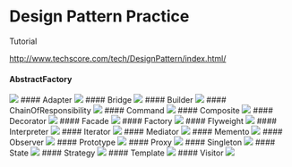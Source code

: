 
Design Pattern Practice
====

Tutorial 

http://www.techscore.com/tech/DesignPattern/index.html/

#### AbstractFactory
<img src="https://raw.githubusercontent.com/edward9145/DesignPattern/master/DesignPattern/DesignPattern/AbstractFactory.png">
#### Adapter
<img src="https://raw.githubusercontent.com/edward9145/DesignPattern/master/DesignPattern/DesignPattern/Adapter.png">
#### Bridge
<img src="https://raw.githubusercontent.com/edward9145/DesignPattern/master/DesignPattern/DesignPattern/Bridge.png">
#### Builder
<img src="https://raw.githubusercontent.com/edward9145/DesignPattern/master/DesignPattern/DesignPattern/Builder.png">
#### ChainOfResponsibility
<img src="https://raw.githubusercontent.com/edward9145/DesignPattern/master/DesignPattern/DesignPattern/ChainOfResponsibility.png">
#### Command
<img src="https://raw.githubusercontent.com/edward9145/DesignPattern/master/DesignPattern/DesignPattern/Command.png">
#### Composite
<img src="https://raw.githubusercontent.com/edward9145/DesignPattern/master/DesignPattern/DesignPattern/Composite.png">
#### Decorator
<img src="https://raw.githubusercontent.com/edward9145/DesignPattern/master/DesignPattern/DesignPattern/Decorator.png">
#### Facade
<img src="https://raw.githubusercontent.com/edward9145/DesignPattern/master/DesignPattern/DesignPattern/Facade.png">
#### Factory
<img src="https://raw.githubusercontent.com/edward9145/DesignPattern/master/DesignPattern/DesignPattern/Factory.png">
#### Flyweight
<img src="https://raw.githubusercontent.com/edward9145/DesignPattern/master/DesignPattern/DesignPattern/Flyweight.png">
#### Interpreter
<img src="https://raw.githubusercontent.com/edward9145/DesignPattern/master/DesignPattern/DesignPattern/Interpreter.png">
#### Iterator
<img src="https://raw.githubusercontent.com/edward9145/DesignPattern/master/DesignPattern/DesignPattern/Iterator.png">
#### Mediator
<img src="https://raw.githubusercontent.com/edward9145/DesignPattern/master/DesignPattern/DesignPattern/Mediator.png">
#### Memento
<img src="https://raw.githubusercontent.com/edward9145/DesignPattern/master/DesignPattern/DesignPattern/Memento.png">
#### Observer
<img src="https://raw.githubusercontent.com/edward9145/DesignPattern/master/DesignPattern/DesignPattern/Observer.png">
#### Prototype
<img src="https://raw.githubusercontent.com/edward9145/DesignPattern/master/DesignPattern/DesignPattern/Prototype.png">
#### Proxy
<img src="https://raw.githubusercontent.com/edward9145/DesignPattern/master/DesignPattern/DesignPattern/Proxy.png">
#### Singleton
<img src="https://raw.githubusercontent.com/edward9145/DesignPattern/master/DesignPattern/DesignPattern/Singleton.png">
#### State
<img src="https://raw.githubusercontent.com/edward9145/DesignPattern/master/DesignPattern/DesignPattern/State.png">
#### Strategy
<img src="https://raw.githubusercontent.com/edward9145/DesignPattern/master/DesignPattern/DesignPattern/Strategy.png">
#### Template
<img src="https://raw.githubusercontent.com/edward9145/DesignPattern/master/DesignPattern/DesignPattern/Template.png">
#### Visitor
<img src="https://raw.githubusercontent.com/edward9145/DesignPattern/master/DesignPattern/DesignPattern/Visitor.png">
